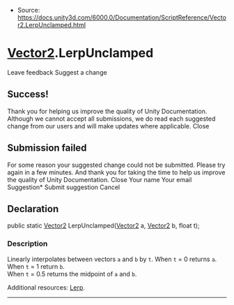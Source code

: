 * Source: https://docs.unity3d.com/6000.0/Documentation/ScriptReference/Vector2.LerpUnclamped.html

#  [Vector2](https://docs.unity3d.com/6000.0/Documentation/ScriptReference/Vector2.html).LerpUnclamped
Leave feedback
Suggest a change
## Success!
Thank you for helping us improve the quality of Unity Documentation. Although we cannot accept all submissions, we do read each suggested change from our users and will make updates where applicable.
Close
## Submission failed
For some reason your suggested change could not be submitted. Please <a>try again</a> in a few minutes. And thank you for taking the time to help us improve the quality of Unity Documentation.
Close
Your name Your email Suggestion* Submit suggestion
Cancel
## Declaration
public static [Vector2](https://docs.unity3d.com/6000.0/Documentation/ScriptReference/Vector2.html) LerpUnclamped([Vector2](https://docs.unity3d.com/6000.0/Documentation/ScriptReference/Vector2.html) a, [Vector2](https://docs.unity3d.com/6000.0/Documentation/ScriptReference/Vector2.html) b, float t); 
### Description
Linearly interpolates between vectors `a` and `b` by `t`.
When `t` = 0 returns `a`.   
When `t` = 1 return `b`.   
When `t` = 0.5 returns the midpoint of `a` and `b`.  
  
Additional resources: [Lerp](https://docs.unity3d.com/6000.0/Documentation/ScriptReference/Vector2.Lerp.html).
* * *
